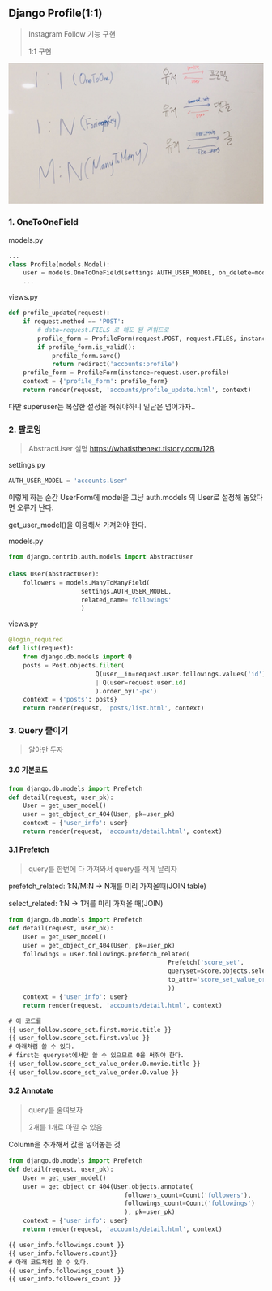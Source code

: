 ## Django Profile(1:1)

> Instagram Follow 기능 구현
>
> 1:1 구현

![django_3](image\django_3.jpg)

### 1. OneToOneField

models.py

```python
...
class Profile(models.Model):
    user = models.OneToOneField(settings.AUTH_USER_MODEL, on_delete=models.CASCADE)
    ...
```

views.py

```python
def profile_update(request):
    if request.method == 'POST':
        # data=request.FIELS 로 해도 됌 키워드로
        profile_form = ProfileForm(request.POST, request.FILES, instance=request.user.profile)
        if profile_form.is_valid():
            profile_form.save()
            return redirect('accounts:profile')
    profile_form = ProfileForm(instance=request.user.profile)
    context = {'profile_form': profile_form}
    return render(request, 'accounts/profile_update.html', context)
```

다만 superuser는 복잡한 설정을 해줘야하니 일단은 넘어가자..

### 2. 팔로잉

> AbstractUser 설명 <https://whatisthenext.tistory.com/128>

settings.py

```python
AUTH_USER_MODEL = 'accounts.User'
```

이렇게 하는 순간 UserForm에 model을 그냥 auth.models 의 User로 설정해 놓았다면 오류가 난다.

get_user_model()을 이용해서 가져와야 한다.

models.py

```python
from django.contrib.auth.models import AbstractUser

class User(AbstractUser):
    followers = models.ManyToManyField(
                    settings.AUTH_USER_MODEL, 
                    related_name='followings'
                    )
```

views.py

```python
@login_required
def list(request):
    from django.db.models import Q
    posts = Post.objects.filter(
                        Q(user__in=request.user.followings.values('id'))
                        | Q(user=request.user.id)
                        ).order_by('-pk')
    context = {'posts': posts}
    return render(request, 'posts/list.html', context)
```



### 3. Query 줄이기

> 알아만 두자

#### 3.0 기본코드

```python
from django.db.models import Prefetch
def detail(request, user_pk):
    User = get_user_model()
    user = get_object_or_404(User, pk=user_pk)
    context = {'user_info': user}
    return render(request, 'accounts/detail.html', context)
```



#### 3.1 Prefetch

> query를 한번에 다 가져와서 query를 적게 날리자

prefetch_related: 1:N/M:N -> N개를 미리 가져올때(JOIN table)

select_related: 1:N -> 1개를 미리 가져올 때(JOIN)

```python
from django.db.models import Prefetch
def detail(request, user_pk):
    User = get_user_model()
    user = get_object_or_404(User, pk=user_pk)
    followings = user.followings.prefetch_related(
                                            Prefetch('score_set',
                                            queryset=Score.objects.select_related('movie').order_by('-value'),
                                            to_attr='score_set_value_order'
                                            ))
    context = {'user_info': user}
    return render(request, 'accounts/detail.html', context)
```

```html
# 이 코드를
{{ user_follow.score_set.first.movie.title }}
{{ user_follow.score_set.first.value }}
# 아래처럼 쓸 수 있다.
# first는 queryset에서만 쓸 수 있으므로 0을 써줘야 한다.
{{ user_follow.score_set_value_order.0.movie.title }}
{{ user_follow.score_set_value_order.0.value }}
```



#### 3.2 Annotate

> query를 줄여보자
>
> 2개를 1개로 아낄 수 있음

Column을 추가해서 값을 넣어놓는 것

```python
from django.db.models import Prefetch
def detail(request, user_pk):
    User = get_user_model()
    user = get_object_or_404(User.objects.annotate(
        						followers_count=Count('followers'),
        						followings_count=Count('followings')
    							), pk=user_pk)
    context = {'user_info': user}
    return render(request, 'accounts/detail.html', context)
```

```html
{{ user_info.followings.count }}
{{ user_info.followers.count}}
# 아래 코드처럼 쓸 수 있다.
{{ user_info.followings_count }}
{{ user_info.followers_count }}
```

